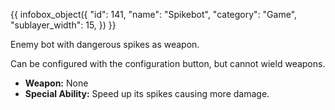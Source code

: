 {{ infobox_object({
	"id": 141,
	"name": "Spikebot",
	"category": "Game",
	"sublayer_width": 15,
}) }}

Enemy bot with dangerous spikes as weapon.

Can be configured with the configuration button, but cannot wield weapons.

- **Weapon:** None
- **Special Ability:** Speed up its spikes causing more damage.